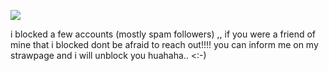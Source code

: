 ![](https://media1.tenor.com/m/yu-GLrqyqsMAAAAC/england-america.gif)



i blocked a few accounts (mostly spam followers) ,, if you were a friend of mine that i blocked dont be afraid to reach out!!!! you can inform me on my strawpage and i will unblock you huahaha.. <:-)







<!--
**MEPHONE4S/MEPHONE4S** is a ✨ _special_ ✨ repository because its `README.md` (this file) appears on your GitHub profile.

Here are some ideas to get you started:

- 🔭 I’m currently working on ...
- 🌱 I’m currently learning ...
- 👯 I’m looking to collaborate on ...
- 🤔 I’m looking for help with ...
- 💬 Ask me about ...
- 📫 How to reach me: ...
- 😄 Pronouns: ...
- ⚡ Fun fact: ...
-->
